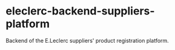 # eleclerc-backend-suppliers-platform
Backend of the E.Leclerc suppliers' product registration platform.
